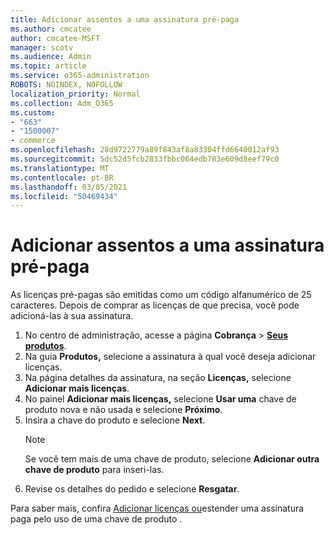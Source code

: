 ```yaml
---
title: Adicionar assentos a uma assinatura pré-paga
ms.author: cmcatee
author: cmcatee-MSFT
manager: scotv
ms.audience: Admin
ms.topic: article
ms.service: o365-administration
ROBOTS: NOINDEX, NOFOLLOW
localization_priority: Normal
ms.collection: Adm_O365
ms.custom:
- "663"
- "1500007"
- commerce
ms.openlocfilehash: 28d9722779a89f843af8a83304ffd6640012af93
ms.sourcegitcommit: 5dc52d5fcb2833fbbc064edb783e609d8eef79c0
ms.translationtype: MT
ms.contentlocale: pt-BR
ms.lasthandoff: 03/05/2021
ms.locfileid: "50469434"
---
```

# <a name="add-seats-to-a-prepaid-subscription"></a>Adicionar assentos a uma assinatura pré-paga

As licenças pré-pagas são emitidas como um código alfanumérico de 25 caracteres. Depois de comprar as licenças de que precisa, você pode adicioná-las à sua assinatura.

1. No centro de administração, acesse a página **Cobrança** > **[Seus produtos](https://go.microsoft.com/fwlink/p/?linkid=842054)**.
2. Na guia **Produtos,** selecione a assinatura à qual você deseja adicionar licenças.
3. Na página detalhes da assinatura, na seção **Licenças,** selecione **Adicionar mais licenças**.
4. No painel **Adicionar mais licenças,** selecione **Usar uma** chave de produto nova e não usada e selecione **Próximo**.
5. Insira a chave do produto e selecione **Next**.
    > [!NOTE]
    > Se você tem mais de uma chave de produto, selecione **Adicionar outra chave de produto** para inseri-las.
6. Revise os detalhes do pedido e selecione **Resgatar**.

Para saber mais, confira [Adicionar licenças ou](https://docs.microsoft.com/microsoft-365/commerce/licenses/add-licenses-using-product-key)estender uma assinatura paga pelo uso de uma chave de produto .